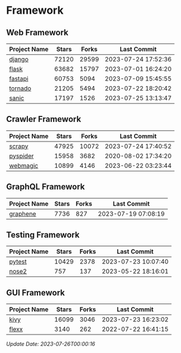 # Framework

## Web Framework
| Project Name | Stars | Forks | Last Commit |
| ------------ | ----- | ----- | ----------- |
| [django](https://github.com/django/django) | 72120 | 29599 | 2023-07-24 17:52:36 |
| [flask](https://github.com/pallets/flask) | 63682 | 15797 | 2023-07-01 16:24:20 |
| [fastapi](https://github.com/tiangolo/fastapi) | 60753 | 5094 | 2023-07-09 15:45:55 |
| [tornado](https://github.com/tornadoweb/tornado) | 21205 | 5494 | 2023-07-22 18:20:42 |
| [sanic](https://github.com/sanic-org/sanic) | 17197 | 1526 | 2023-07-25 13:13:47 |

## Crawler Framework
| Project Name | Stars | Forks | Last Commit |
| ------------ | ----- | ----- | ----------- |
| [scrapy](https://github.com/scrapy/scrapy) | 47925 | 10072 | 2023-07-24 17:40:52 |
| [pyspider](https://github.com/binux/pyspider) | 15958 | 3682 | 2020-08-02 17:34:20 |
| [webmagic](https://github.com/code4craft/webmagic) | 10899 | 4146 | 2023-06-22 03:23:44 |

## GraphQL Framework
| Project Name | Stars | Forks | Last Commit |
| ------------ | ----- | ----- | ----------- |
| [graphene](https://github.com/graphql-python/graphene) | 7736 | 827 | 2023-07-19 07:08:19 |

## Testing Framework
| Project Name | Stars | Forks | Last Commit |
| ------------ | ----- | ----- | ----------- |
| [pytest](https://github.com/pytest-dev/pytest) | 10429 | 2378 | 2023-07-23 10:07:40 |
| [nose2](https://github.com/nose-devs/nose2) | 757 | 137 | 2023-05-22 18:16:01 |

## GUI Framework
| Project Name | Stars | Forks | Last Commit |
| ------------ | ----- | ----- | ----------- |
| [kivy](https://github.com/kivy/kivy) | 16099 | 3046 | 2023-07-23 16:23:02 |
| [flexx](https://github.com/flexxui/flexx) | 3140 | 262 | 2022-07-22 16:41:15 |

*Update Date: 2023-07-26T00:00:16*